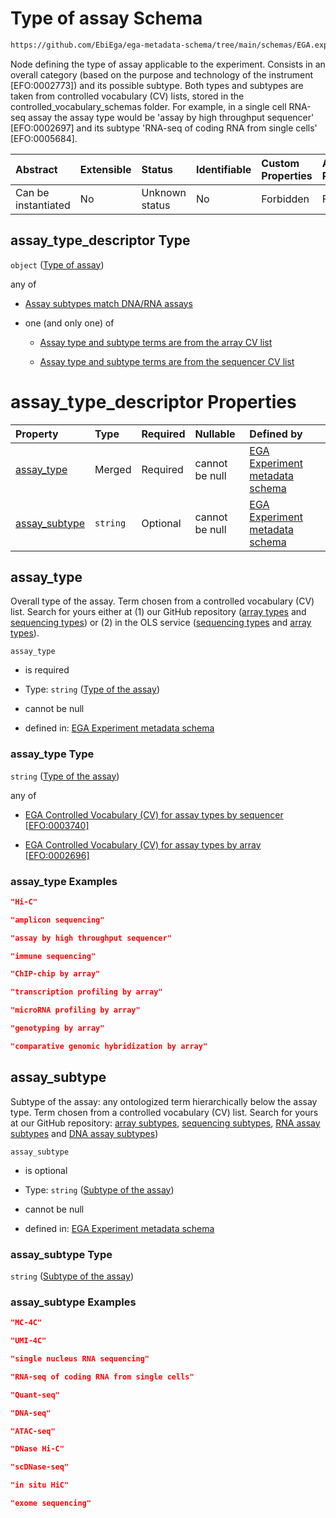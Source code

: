 # Type of assay Schema

```txt
https://github.com/EbiEga/ega-metadata-schema/tree/main/schemas/EGA.experiment.json#/properties/assay_type_descriptor
```

Node defining the type of assay applicable to the experiment. Consists in an overall category (based on the purpose and technology of the instrument \[EFO:0002773]) and its possible subtype. Both types and subtypes are taken from controlled vocabulary (CV) lists, stored in the controlled\_vocabulary\_schemas folder. For example, in a single cell RNA-seq assay the assay type would be 'assay by high throughput sequencer' \[EFO:0002697] and its subtype 'RNA-seq of coding RNA from single cells' \[EFO:0005684].

| Abstract            | Extensible | Status         | Identifiable | Custom Properties | Additional Properties | Access Restrictions | Defined In                                                                           |
| :------------------ | :--------- | :------------- | :----------- | :---------------- | :-------------------- | :------------------ | :----------------------------------------------------------------------------------- |
| Can be instantiated | No         | Unknown status | No           | Forbidden         | Forbidden             | none                | [EGA.experiment.json\*](../../../schemas/EGA.experiment.json "open original schema") |

## assay\_type\_descriptor Type

`object` ([Type of assay](ega-9-properties-type-of-assay.md))

any of

* [Assay subtypes match DNA/RNA assays](ega-9-properties-type-of-assay-anyof-assay-subtypes-match-dnarna-assays.md "check type definition")

* one (and only one) of

  * [Assay type and subtype terms are from the array CV list](ega-9-properties-type-of-assay-anyof-assay-subtypes-match-arraysequencer-assays-oneof-assay-type-and-subtype-terms-are-from-the-array-cv-list.md "check type definition")

  * [Assay type and subtype terms are from the sequencer CV list](ega-9-properties-type-of-assay-anyof-assay-subtypes-match-arraysequencer-assays-oneof-assay-type-and-subtype-terms-are-from-the-sequencer-cv-list.md "check type definition")

# assay\_type\_descriptor Properties

| Property                         | Type     | Required | Nullable       | Defined by                                                                                                                                                                                                                                           |
| :------------------------------- | :------- | :------- | :------------- | :--------------------------------------------------------------------------------------------------------------------------------------------------------------------------------------------------------------------------------------------------- |
| [assay\_type](#assay_type)       | Merged   | Required | cannot be null | [EGA Experiment metadata schema](ega-9-properties-type-of-assay-properties-type-of-the-assay.md "https://github.com/EbiEga/ega-metadata-schema/tree/main/schemas/EGA.experiment.json#/properties/assay_type_descriptor/properties/assay_type")       |
| [assay\_subtype](#assay_subtype) | `string` | Optional | cannot be null | [EGA Experiment metadata schema](ega-9-properties-type-of-assay-properties-subtype-of-the-assay.md "https://github.com/EbiEga/ega-metadata-schema/tree/main/schemas/EGA.experiment.json#/properties/assay_type_descriptor/properties/assay_subtype") |

## assay\_type

Overall type of the assay. Term chosen from a controlled vocabulary (CV) list. Search for yours either at (1) our GitHub repository ([array types](https://github.com/EbiEga/ega-metadata-schema/tree/main/schemas/controlled_vocabulary_schemas/EGA.cv.assay_type_by_array.json) and [sequencing types](https://github.com/EbiEga/ega-metadata-schema/tree/main/schemas/controlled_vocabulary_schemas/EGA.cv.assay_type_by_sequencer.json)) or (2) in the OLS service ([sequencing types](http://www.ebi.ac.uk/efo/EFO_0003740) and [array types](http://www.ebi.ac.uk/efo/EFO_0002696)).

`assay_type`

* is required

* Type: `string` ([Type of the assay](ega-9-properties-type-of-assay-properties-type-of-the-assay.md))

* cannot be null

* defined in: [EGA Experiment metadata schema](ega-9-properties-type-of-assay-properties-type-of-the-assay.md "https://github.com/EbiEga/ega-metadata-schema/tree/main/schemas/EGA.experiment.json#/properties/assay_type_descriptor/properties/assay_type")

### assay\_type Type

`string` ([Type of the assay](ega-9-properties-type-of-assay-properties-type-of-the-assay.md))

any of

* [EGA Controlled Vocabulary (CV) for assay types by sequencer \[EFO:0003740\]](ega-9-properties-type-of-assay-properties-type-of-the-assay-anyof-ega-controlled-vocabulary-cv-for-assay-types-by-sequencer-efo0003740.md "check type definition")

* [EGA Controlled Vocabulary (CV) for assay types by array \[EFO:0002696\]](ega-9-properties-type-of-assay-properties-type-of-the-assay-anyof-ega-controlled-vocabulary-cv-for-assay-types-by-array-efo0002696.md "check type definition")

### assay\_type Examples

```json
"Hi-C"
```

```json
"amplicon sequencing"
```

```json
"assay by high throughput sequencer"
```

```json
"immune sequencing"
```

```json
"ChIP-chip by array"
```

```json
"transcription profiling by array"
```

```json
"microRNA profiling by array"
```

```json
"genotyping by array"
```

```json
"comparative genomic hybridization by array"
```

## assay\_subtype

Subtype of the assay: any ontologized term hierarchically below the assay type. Term chosen from a controlled vocabulary (CV) list. Search for yours at our GitHub repository: [array subtypes](https://github.com/EbiEga/ega-metadata-schema/tree/main/schemas/controlled_vocabulary_schemas/EGA.cv.assay_subtype_by_array.json), [sequencing subtypes](https://github.com/EbiEga/ega-metadata-schema/tree/main/schemas/controlled_vocabulary_schemas/EGA.cv.assay_subtype_by_sequencer.json), [RNA assay subtypes](https://github.com/EbiEga/ega-metadata-schema/tree/main/schemas/controlled_vocabulary_schemas/EGA.cv.assay_subtype_by_rna.json) and [DNA assay subtypes](https://github.com/EbiEga/ega-metadata-schema/tree/main/schemas/controlled_vocabulary_schemas/EGA.cv.assay_subtype_by_dna.json))

`assay_subtype`

* is optional

* Type: `string` ([Subtype of the assay](ega-9-properties-type-of-assay-properties-subtype-of-the-assay.md))

* cannot be null

* defined in: [EGA Experiment metadata schema](ega-9-properties-type-of-assay-properties-subtype-of-the-assay.md "https://github.com/EbiEga/ega-metadata-schema/tree/main/schemas/EGA.experiment.json#/properties/assay_type_descriptor/properties/assay_subtype")

### assay\_subtype Type

`string` ([Subtype of the assay](ega-9-properties-type-of-assay-properties-subtype-of-the-assay.md))

### assay\_subtype Examples

```json
"MC-4C"
```

```json
"UMI-4C"
```

```json
"single nucleus RNA sequencing"
```

```json
"RNA-seq of coding RNA from single cells"
```

```json
"Quant-seq"
```

```json
"DNA-seq"
```

```json
"ATAC-seq"
```

```json
"DNase Hi-C"
```

```json
"scDNase-seq"
```

```json
"in situ HiC"
```

```json
"exome sequencing"
```
